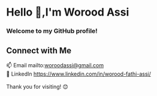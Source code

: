 # Hello 👋,I'm Worood Assi
### Welcome to my GitHub profile!

## Connect with Me
📫 Email mailto:woroodassi@gmail.com <br>
💼 LinkedIn https://www.linkedin.com/in/worood-fathi-assi/
<br><br>
Thank you for visiting! 😊
<!--
**woroodfathiassi/woroodfathiassi** is a ✨ _special_ ✨ repository because its `README.md` (this file) appears on your GitHub profile.

Here are some ideas to get you started:

- 🔭 I’m currently working on ...
- 🌱 I’m currently learning ...
- 👯 I’m looking to collaborate on ...
- 🤔 I’m looking for help with ...
- 💬 Ask me about ...
- 📫 How to reach me: ...
- 😄 Pronouns: ...
- ⚡ Fun fact: ...
-->
